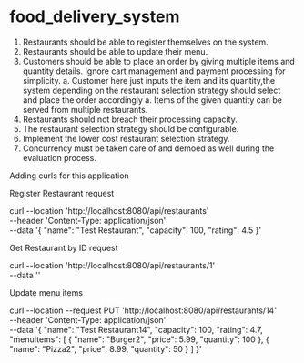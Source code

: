 # food_delivery_system

1. Restaurants should be able to register themselves on the system.
2. Restaurants should be able to update their menu.
3. Customers should be able to place an order by giving multiple items and quantity details. Ignore
cart management and payment processing for simplicity.
a. Customer here just inputs the item and its quantity,the system depending on the restaurant
selection strategy should select and place the order accordingly
a. Items of the given quantity can be served from multiple restaurants.
4. Restaurants should not breach their processing capacity.
5. The restaurant selection strategy should be configurable.
6. Implement the lower cost restaurant selection strategy.
7. Concurrency must be taken care of and demoed as well during the evaluation process.

Adding curls for this application

Register Restaurant request

curl --location 'http://localhost:8080/api/restaurants' \
--header 'Content-Type: application/json' \
--data '{
    "name": "Test Restaurant",
    "capacity": 100,
    "rating": 4.5
}'


Get Restaurant by ID request

curl --location 'http://localhost:8080/api/restaurants/1' \
--data ''

Update menu items

curl --location --request PUT 'http://localhost:8080/api/restaurants/14' \
--header 'Content-Type: application/json' \
--data '{
    "name": "Test Restaurant14",
    "capacity": 100,
    "rating": 4.7,
    "menuItems": [
        {
            "name": "Burger2",
            "price": 5.99,
            "quantity": 100
        },
        {
            "name": "Pizza2",
            "price": 8.99,
            "quantity": 50
        }
    ]
}'

